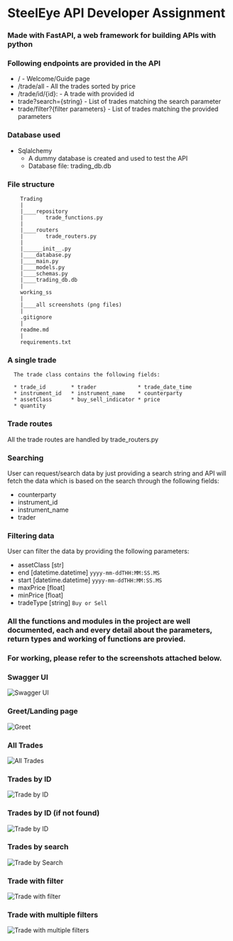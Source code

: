 # SteelEye API Developer Assignment

### Made with FastAPI, a web framework for building APIs with python

### Following endpoints are provided in the API
* / - Welcome/Guide page
* /trade/all - All the trades sorted by price
* /trade/id/{id}: - A trade with provided id
* trade?search={string} - List of trades matching the search parameter
* trade/filter?{filter parameters} - List of trades matching the provided parameters

### Database used
* Sqlalchemy
  * A dummy database is created and used to test the API
  * Database file: trading_db.db


### File structure

```
    Trading
    |
    |____repository
    |       trade_functions.py
    |
    |____routers
    |       trade_routers.py
    |
    |______init__.py
    |____database.py
    |____main.py
    |____models.py
    |____schemas.py
    |____trading_db.db
    |
    working_ss
    |
    |____all screenshots (png files)
    |
    .gitignore
    |
    readme.md
    |
    requirements.txt

```

### A single trade
```
  The trade class contains the following fields:

  * trade_id        * trader             * trade_date_time
  * instrument_id   * instrument_name    * counterparty
  * assetClass      * buy_sell_indicator * price
  * quantity
```

### Trade routes
All the trade routes are handled by trade_routers.py

### Searching
User can request/search data by just providing a search string and API will fetch the data which is based on the search through the following fields:
    
* counterparty
* instrument_id
* instrument_name
* trader

### Filtering data
User can filter the data by providing the following parameters:

* assetClass [str]
* end [datetime.datetime] `yyyy-mm-ddTHH:MM:SS.MS`
* start [datetime.datetime] `yyyy-mm-ddTHH:MM:SS.MS`
* maxPrice [float]
* minPrice [float]
* tradeType [string] `Buy or Sell`

### All the functions and modules in the project are well documented, each and every detail about the parameters, return types and working of functions are provied.


### For working, please refer to the screenshots attached below.

### Swagger UI

![Swagger UI](https://github.com/RPSingh0/SteelEyeAssignment/blob/master/working_ss/swaggerUI.png)

### Greet/Landing page

![Greet](https://github.com/RPSingh0/SteelEyeAssignment/blob/master/working_ss/greet.png)

### All Trades

![All Trades](https://github.com/RPSingh0/SteelEyeAssignment/blob/master/working_ss/all_trade_price_sorted.png)

### Trades by ID

![Trade by ID](https://github.com/RPSingh0/SteelEyeAssignment/blob/master/working_ss/trade_by_id.png)

### Trades by ID (if not found)

![Trade by ID](https://github.com/RPSingh0/SteelEyeAssignment/blob/master/working_ss/trade_with_id_not_found.png)

### Trades by search

![Trade by Search](https://github.com/RPSingh0/SteelEyeAssignment/blob/master/working_ss/trade_with_search.png)

### Trade with filter

![Trade with filter](https://github.com/RPSingh0/SteelEyeAssignment/blob/master/working_ss/trade_filter.png)

### Trade with multiple filters

![Trade with multiple filters](https://github.com/RPSingh0/SteelEyeAssignment/blob/master/working_ss/trade_filter_multiple_params.png)